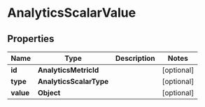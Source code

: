 

# AnalyticsScalarValue


## Properties

| Name | Type | Description | Notes |
|------------ | ------------- | ------------- | -------------|
|**id** | **AnalyticsMetricId** |  |  [optional] |
|**type** | **AnalyticsScalarType** |  |  [optional] |
|**value** | **Object** |  |  [optional] |



